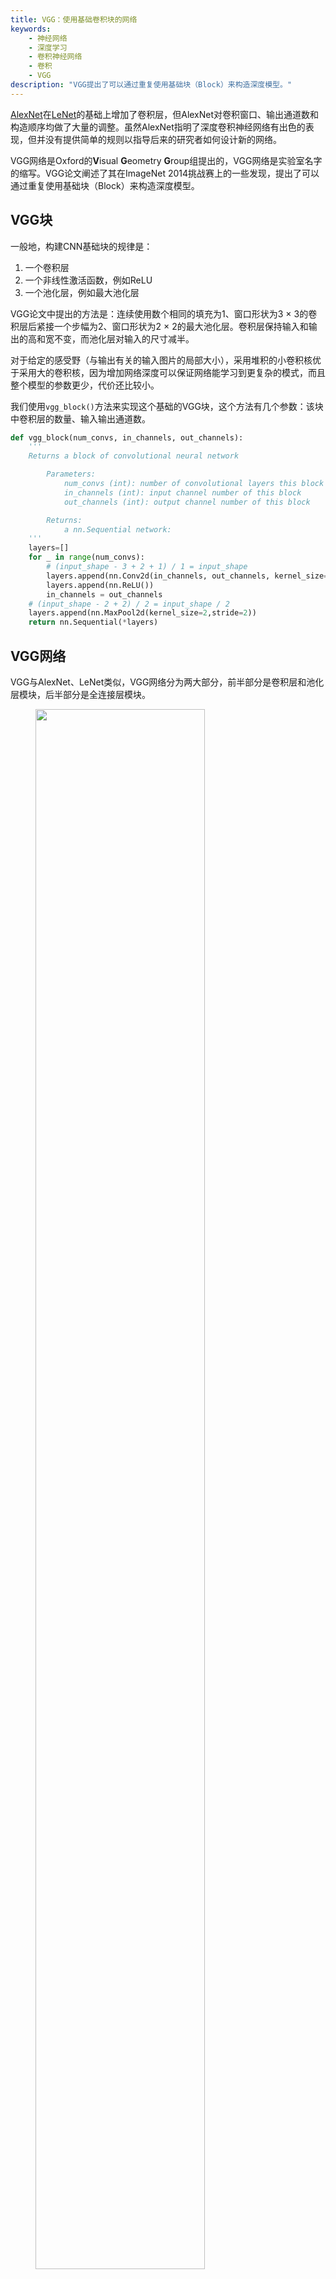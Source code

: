 ```yaml
---
title: VGG：使用基础卷积块的网络
keywords: 
    - 神经网络
    - 深度学习
    - 卷积神经网络
    - 卷积
    - VGG
description: "VGG提出了可以通过重复使用基础块（Block）来构造深度模型。"
---
```


[AlexNet](./alexnet.md)在[LeNet](./lenet.md)的基础上增加了卷积层，但AlexNet对卷积窗口、输出通道数和构造顺序均做了大量的调整。虽然AlexNet指明了深度卷积神经网络有出色的表现，但并没有提供简单的规则以指导后来的研究者如何设计新的网络。

VGG网络是Oxford的**V**isual **G**eometry **G**roup组提出的，VGG网络是实验室名字的缩写。VGG论文阐述了其在ImageNet 2014挑战赛上的一些发现，提出了可以通过重复使用基础块（Block）来构造深度模型。

## VGG块

一般地，构建CNN基础块的规律是：

1. 一个卷积层
2. 一个非线性激活函数，例如ReLU
3. 一个池化层，例如最大池化层

VGG论文中提出的方法是：连续使用数个相同的填充为1、窗口形状为3 × 3的卷积层后紧接一个步幅为2、窗口形状为2 × 2​的最大池化层。卷积层保持输入和输出的高和宽不变，而池化层对输入的尺寸减半。

对于给定的感受野（与输出有关的输入图片的局部大小），采用堆积的小卷积核优于采用大的卷积核，因为增加网络深度可以保证网络能学习到更复杂的模式，而且整个模型的参数更少，代价还比较小。

我们使用`vgg_block()`方法来实现这个基础的VGG块，这个方法有几个参数：该块中卷积层的数量、输入输出通道数。

```python
def vgg_block(num_convs, in_channels, out_channels):
    '''
    Returns a block of convolutional neural network

        Parameters:
            num_convs (int): number of convolutional layers this block has
            in_channels (int): input channel number of this block
            out_channels (int): output channel number of this block

        Returns:
            a nn.Sequential network: 
    '''
    layers=[]
    for _ in range(num_convs):
        # (input_shape - 3 + 2 + 1) / 1 = input_shape
        layers.append(nn.Conv2d(in_channels, out_channels, kernel_size=3, padding=1))
        layers.append(nn.ReLU())
        in_channels = out_channels
    # (input_shape - 2 + 2) / 2 = input_shape / 2
    layers.append(nn.MaxPool2d(kernel_size=2,stride=2))
    return nn.Sequential(*layers)
```

## VGG网络

VGG与AlexNet、LeNet类似，VGG网络分为两大部分，前半部分是卷积层和池化层模块，后半部分是全连接层模块。

<figure>
  <img src="http://aixingqiu-1258949597.cos.ap-beijing.myqcloud.com/2020-12-09-090434.png"  width="80%" />
	<figcaption>从AlexNet到VGG：使用基础块构建深度神经网络</figcaption>
</figure>

卷积层和池化层模块由多个基础块连接组成，即`vgg_block()`方法返回的基础块，我们只需要给`vgg_block()`方法提供：该块中包含的卷积层数，该块的输入和输出通道数。我们定义变量`conv_arch`，该变量是一个列表，列表中每个元素为元组（a list of tuples）。`conv_arch`定了每个VGG块里卷积层个数和输入输出通道数。全连接层模块则跟AlexNet中的一样。下面的`vgg()`方法会返回整个VGG网络，输入参数是`conv_arch`。

```python
def vgg(conv_arch):
    '''
    Returns the VGG network

        Parameters:
            conv_arch ([(int, int)]): a list which contains vgg block info.
                the first element is the number of convolution layers this block have.
                the latter element is the output channel number of this block.

        Returns:
            a nn.Sequential network: 
    '''
    # The convolutional part
    conv_blks=[]
    in_channels=1
    for (num_convs, out_channels) in conv_arch:
        conv_blks.append(vgg_block(num_convs, in_channels, out_channels))
        in_channels = out_channels

    return nn.Sequential(
        *conv_blks, nn.Flatten(),
        # The fully-connected part
        nn.Linear(out_channels * 7 * 7, 4096), nn.ReLU(), nn.Dropout(0.5),
        nn.Linear(4096, 4096), nn.ReLU(), nn.Dropout(0.5),
        nn.Linear(4096, 10))
```

现在我们构造一个VGG网络。它有5个卷积块，前2块使用单卷积层，而后3块使用双卷积层。第一块的输入输出通道分别是1和64，第一块的输入通道数根据所使用的数据集而定，Fashion-MNIST数据的通道数为1，对于ImageNet等数据集，输入通道数一般为3。之后每次对输出通道数翻倍，直到变为512。因为这个网络使用了8个卷积层和3个全连接层，所以经常被称为VGG-11。

在代码层面，定义变量`conv_arch`，中间包含多个元组，每个元组第一个元素为该块的卷积层个数，第二个元素为输出通道数。

```python
conv_arch = ((1, 64), (1, 128), (2, 256), (2, 512), (2, 512))

net = vgg(conv_arch)
```

模型的训练过程与之前分享的LeNet、AlexNet基本相似。源代码已经发布到了[GitHub](https://github.com/luweizheng/machine-learning-notes/blob/master/neural-network/cnn/pytorch/vgg-fashionmnist.py)。

## 小结

1. VGG通过多个基础卷积块来构造网络。基础块需要定义卷积层个数和输入输出通道数。
2. VGG论文认为，更小（例如3 × 3）的卷积层比更大的卷积层效率更高，因为可以增加更多的层，同时参数又不至于过多。

**参考资料**

1. Simonyan, K., & Zisserman, A. (2014). Very deep convolutional networks for large-scale image recognition.
2. [http://d2l.ai/chapter_convolutional-modern/vgg.html](http://d2l.ai/chapter_convolutional-modern/vgg.html)